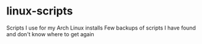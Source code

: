 # **linux-scripts**
Scripts I use for my Arch Linux installs
Few backups of scripts I have found and don't know where to get again
